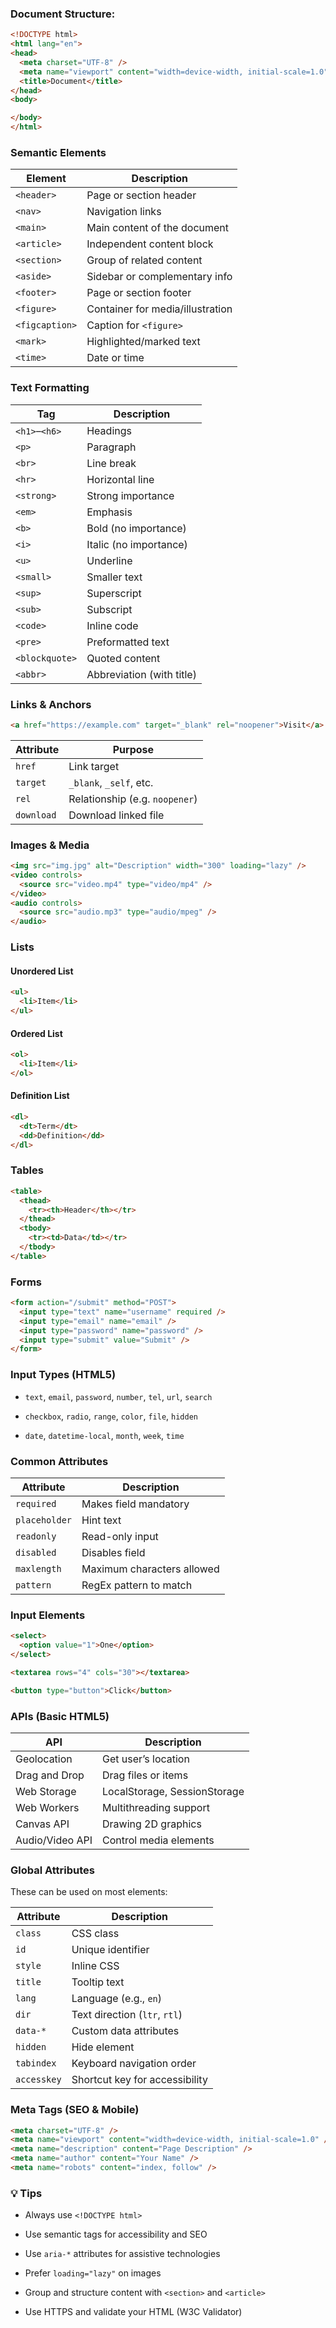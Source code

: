 ### Document Structure:

```html
<!DOCTYPE html>
<html lang="en">
<head>
  <meta charset="UTF-8" />
  <meta name="viewport" content="width=device-width, initial-scale=1.0" />
  <title>Document</title>
</head>
<body>

</body>
</html>
```

### Semantic Elements

| Element        | Description                       |
| -------------- | --------------------------------- |
| `<header>`     | Page or section header            |
| `<nav>`        | Navigation links<br>              |
| `<main>`       | Main content of the document<br>  |
| `<article>`    | Independent content block<br>     |
| `<section>`    | Group of related content<br>      |
| `<aside>`      | Sidebar or complementary info<br> |
| `<footer>`     | Page or section footer<br>        |
| `<figure>`     | Container for media/illustration  |
| `<figcaption>` | Caption for `<figure>`            |
| `<mark>`       | Highlighted/marked text           |
| `<time>`       | Date or time                      |
### Text Formatting

| Tag            | Description               |
| -------------- | ------------------------- |
| `<h1>`–`<h6>`  | Headings                  |
| `<p>`          | Paragraph                 |
| `<br>`         | Line break                |
| `<hr>`         | Horizontal line           |
| `<strong>`     | Strong importance         |
| `<em>`         | Emphasis                  |
| `<b>`          | Bold (no importance)      |
| `<i>`          | Italic (no importance)    |
| `<u>`          | Underline                 |
| `<small>`      | Smaller text              |
| `<sup>`        | Superscript               |
| `<sub>`        | Subscript                 |
| `<code>`       | Inline code               |
| `<pre>`        | Preformatted text         |
| `<blockquote>` | Quoted content            |
| `<abbr>`       | Abbreviation (with title) |
### Links & Anchors

```html
<a href="https://example.com" target="_blank" rel="noopener">Visit</a>
```

|Attribute|Purpose|
|---|---|
|`href`|Link target|
|`target`|`_blank`, `_self`, etc.|
|`rel`|Relationship (e.g. `noopener`)|
|`download`|Download linked file|
### Images & Media

```html
<img src="img.jpg" alt="Description" width="300" loading="lazy" />
<video controls>
  <source src="video.mp4" type="video/mp4" />
</video>
<audio controls>
  <source src="audio.mp3" type="audio/mpeg" />
</audio>
```

### Lists

#### Unordered List

```html
<ul>
  <li>Item</li>
</ul>
```

#### Ordered List

```html
<ol>
  <li>Item</li>
</ol>
```

#### Definition List

```html
<dl>
  <dt>Term</dt>
  <dd>Definition</dd>
</dl>
```

### Tables

```html
<table>
  <thead>
    <tr><th>Header</th></tr>
  </thead>
  <tbody>
    <tr><td>Data</td></tr>
  </tbody>
</table>
```

### Forms

```html
<form action="/submit" method="POST">
  <input type="text" name="username" required />
  <input type="email" name="email" />
  <input type="password" name="password" />
  <input type="submit" value="Submit" />
</form>
```

### Input Types (HTML5)

- `text`, `email`, `password`, `number`, `tel`, `url`, `search`
    
- `checkbox`, `radio`, `range`, `color`, `file`, `hidden`
    
- `date`, `datetime-local`, `month`, `week`, `time`

### Common Attributes

|Attribute|Description|
|---|---|
|`required`|Makes field mandatory|
|`placeholder`|Hint text|
|`readonly`|Read-only input|
|`disabled`|Disables field|
|`maxlength`|Maximum characters allowed|
|`pattern`|RegEx pattern to match|

### Input Elements

```html
<select>
  <option value="1">One</option>
</select>

<textarea rows="4" cols="30"></textarea>

<button type="button">Click</button>
```

### APIs (Basic HTML5)

|API|Description|
|---|---|
|Geolocation|Get user’s location|
|Drag and Drop|Drag files or items|
|Web Storage|LocalStorage, SessionStorage|
|Web Workers|Multithreading support|
|Canvas API|Drawing 2D graphics|
|Audio/Video API|Control media elements|

### Global Attributes
These can be used on most elements:

|Attribute|Description|
|---|---|
|`class`|CSS class|
|`id`|Unique identifier|
|`style`|Inline CSS|
|`title`|Tooltip text|
|`lang`|Language (e.g., `en`)|
|`dir`|Text direction (`ltr`, `rtl`)|
|`data-*`|Custom data attributes|
|`hidden`|Hide element|
|`tabindex`|Keyboard navigation order|
|`accesskey`|Shortcut key for accessibility|
### Meta Tags (SEO & Mobile)

```html
<meta charset="UTF-8" />
<meta name="viewport" content="width=device-width, initial-scale=1.0" />
<meta name="description" content="Page Description" />
<meta name="author" content="Your Name" />
<meta name="robots" content="index, follow" />
```

### 💡 Tips

- Always use `<!DOCTYPE html>`
    
- Use semantic tags for accessibility and SEO
    
- Use `aria-*` attributes for assistive technologies
    
- Prefer `loading="lazy"` on images
    
- Group and structure content with `<section>` and `<article>`
    
- Use HTTPS and validate your HTML (W3C Validator)
